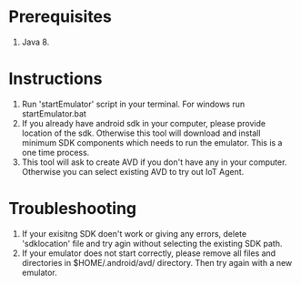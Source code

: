 Prerequisites
===============
1.  Java 8.

Instructions
=================

1. Run 'startEmulator' script in your terminal.
   For windows run startEmulator.bat
2. If you already have android sdk in your computer, please provide location of the sdk. 
   Otherwise this tool will download and install minimum SDK components which needs to run the emulator. 
   This is a one time process.
3. This tool will ask to create AVD if you don't have any in your computer. 
   Otherwise you can select existing AVD to try out IoT Agent.


Troubleshooting
==================

1. If your exisitng SDK doen't work or giving any errors, delete 'sdklocation' file and try agin without selecting the existing SDK path.
2. If your emulator does not start correctly, please remove all files and directories in $HOME/.android/avd/ directory. Then try again with a new emulator.
